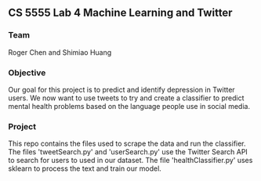 CS 5555 Lab 4 Machine Learning and Twitter
-----------------------

### Team

Roger Chen and Shimiao Huang

### Objective

Our goal for this project is to predict and identify depression in Twitter users. We now want to use tweets to try and create a classifier to predict mental health problems based on the language people use in social media.


### Project

This repo contains the files used to scrape the data and run the classifier. The files 'tweetSearch.py' and 'userSearch.py' use the Twitter Search API to search for users to used in our dataset. The file 'healthClassifier.py' uses sklearn to process the text and train our model.
